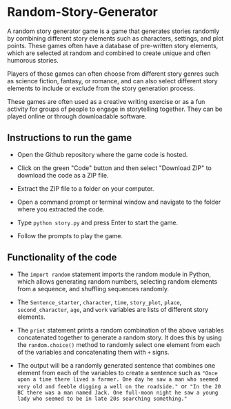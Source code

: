 # Random-Story-Generator

A random story generator game is a game that generates stories randomly by combining different story elements such as characters, settings, and plot points. These games often have a database of pre-written story elements, which are selected at random and combined to create unique and often humorous stories.

Players of these games can often choose from different story genres such as science fiction, fantasy, or romance, and can also select different story elements to include or exclude from the story generation process.

These games are often used as a creative writing exercise or as a fun activity for groups of people to engage in storytelling together. They can be played online or through downloadable software.

## Instructions to run the game

* Open the Github repository where the game code is hosted.

* Click on the green "Code" button and then select "Download ZIP" to download the code as a ZIP file.

* Extract the ZIP file to a folder on your computer.

* Open a command prompt or terminal window and navigate to the folder where you extracted the code.

* Type ```python story.py``` and press Enter to start the game.

* Follow the prompts to play the game.

## Functionality of the code

* The ```import random``` statement imports the random module in Python, which allows generating random numbers, selecting random elements from a sequence, and shuffling sequences randomly.

* The ```Sentence_starter```, ```character```, ```time```, ```story_plot```, ```place```, ```second_character```, ```age```, and ```work``` variables are lists of different story elements.

* The ```print``` statement prints a random combination of the above variables concatenated together to generate a random story. It does this by using the ```random.choice()``` method to randomly select one element from each of the variables and concatenating them with ```+``` signs.

* The output will be a randomly generated sentence that combines one element from each of the variables to create a sentence such as ```"Once upon a time there lived a farmer. One day he saw a man who seemed very old and feeble digging a well on the roadside." ```or``` "In the 20 BC there was a man named Jack. One full-moon night he saw a young lady who seemed to be in late 20s searching something."```

